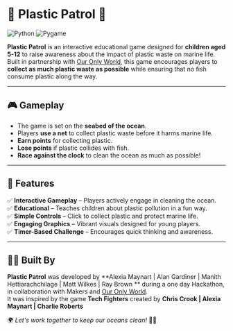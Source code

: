 # 🌊 Plastic Patrol 🐠  

![Python](https://img.shields.io/badge/Python-3776AB?style=for-the-badge&logo=python&logoColor=ffdd54) ![Pygame](https://img.shields.io/badge/Pygame-green?style=for-the-badge&logo=python&logoColor=white)

**Plastic Patrol** is an interactive educational game designed for **children aged 5-12** to raise awareness about the impact of plastic waste on marine life. Built in partnership with [Our Only World](https://www.ouronlyworld.org.uk/), this game encourages players to **collect as much plastic waste as possible** while ensuring that no fish consume plastic along the way.  

---

## 🎮 Gameplay  

- The game is set on the **seabed of the ocean**.  
- Players **use a net** to collect plastic waste before it harms marine life.  
- **Earn points** for collecting plastic.  
- **Lose points** if plastic collides with fish.  
- **Race against the clock** to clean the ocean as much as possible!  

---

## 🚀 Features  

✅ **Interactive Gameplay** – Players actively engage in cleaning the ocean.  
✅ **Educational** – Teaches children about plastic pollution in a fun way.  
✅ **Simple Controls** – Click to collect plastic and protect marine life.  
✅ **Engaging Graphics** – Vibrant visuals designed for young players.  
✅ **Timer-Based Challenge** – Encourages quick thinking and awareness.  

---

## 👩‍💻 Built By  

**Plastic Patrol** was developed by **Alexia Maynart | Alan Gardiner | Manith Hettiarachchilage | Matt Wilkes | Ray Brown ** during a one day Hackathon, in collaboration with Makers and [Our Only World](https://www.ouronlyworld.org.uk/).  
It was inspired by the game **Tech Fighters** created by **Chris Crook | Alexia Maynart | Charlie Roberts** 

🌍 *Let's work together to keep our oceans clean!* 🌊✨  
